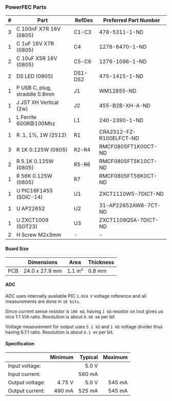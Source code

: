 ### PowerFEC Parts

|  # | Part                                      | RefDes  | Preferred Part Number         |
|---:|-------------------------------------------|---------|-------------------------------|
|  3 | C 100nF X7R 16V (0805)                    | C1-C3   | 478-5311-1-ND                 |
|  1 | C 1uF 16V X7R (0805)                      | C4      | 1276-6470-1-ND                |
|  2 | C 10uF X5R 16V (0805)                     | C5-C6   | 1276-1096-1-ND                |
|  2 | DS LED (0805)                             | DS1-DS2 | 475-1415-1-ND                 |
|  1 | P USB C, plug, straddle 0.8mm             | J1      | WM12855-ND                    |
|  1 | J JST XH Vertical (2w)                    | J2      | 455-B2B-XH-A-ND               |
|  1 | L Ferrite 600R@100Mhz                     | L1      | 240-2390-1-ND                 |
|  1 | R .1, 1%, 1W (2512)                       | R1      | CRA2512-FZ-R100ELFCT-ND       |
|  3 | R 1K 0.125W (0805)                        | R2-R4   | RMCF0805FT1K00CT-ND           |
|  2 | R 5.1K 0.125W (0805)                      | R5-R6   | RMCF0805FT5K10CT-ND           |
|  1 | R 56K 0.125W (0805)                       | R7      | RMCF0805FT56K0CT-ND           |
|  1 | U PIC16F1455 (SOIC-14)                    | U1      | ZXCT1110W5-7DICT-ND           |
|  1 | U AP22652                                 | U2      | 31-AP22652AW6-7CT-ND          |
|  1 | U ZXCT1009 (SOT23)                        | U3      | ZXCT1109QSA-7DICT-ND          |
|  2 | H Screw M2x3mm                            | -       | -                             |


#### Board Size

|       |      Dimensions | Area    | Thickness |
|-------|-----------------|---------|-----------|
| PCB   |  24.0 x 27.9 mm | 1.1 in² |    0.8 mm |


#### ADC

ADC uses internally available PIC `1.024 V` voltage reference and all
measurements are done in `10 bits`.

Since current sense resistor is `100 mΩ`, having `1 kΩ` resistor on Iout gives
us nice 1:1 V/A ratio. Resolution is about `0.98 mA` per bit

Voltage measurement for output uses `5.1 kΩ` and `1 kΩ` voltage divider thus
having 6.1:1 ratio. Resolution is about `6.1 mV` per bit.


#### Specification

|                 | Minimum | Typical | Maximum |
|-----------------|--------:|--------:|--------:|
| Input voltage:  |         |   5.0 V |         |
| Input current:  |         |  560 mA |         |
| Output voltage: |  4.75 V |   5.0 V |  545 mA |
| Output current: |  490 mA |  525 mA |  545 mA |
